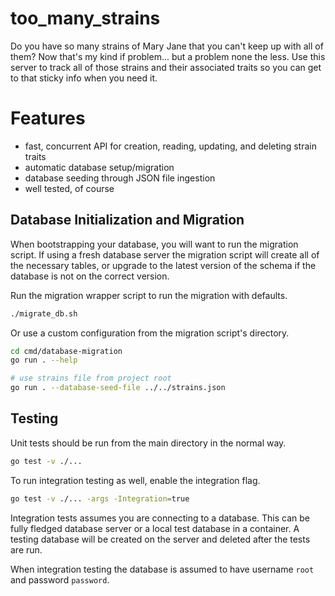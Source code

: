 # too_many_strains

Do you have so many strains of Mary Jane that you can't keep up with all of them?  Now that's my kind if problem...
but a problem none the less.  Use this server to track all of those strains and their associated traits so you
can get to that sticky info when you need it.

# Features
- fast, concurrent API for creation, reading, updating, and deleting strain traits
- automatic database setup/migration
- database seeding through JSON file ingestion
- well tested, of course

## Database Initialization and Migration
When bootstrapping your database, you will want to run the migration script.  If using a fresh database server
the migration script will create all of the necessary tables, or upgrade to the latest version of the schema
if the database is not on the correct version.

Run the migration wrapper script to run the migration with defaults.
```bash
./migrate_db.sh
```

Or use a custom configuration from the migration script's directory.
```bash
cd cmd/database-migration
go run . --help

# use strains file from project root
go run . --database-seed-file ../../strains.json
```

## Testing
Unit tests should be run from the main directory in the normal way.
```bash
go test -v ./...
```

To run integration testing as well, enable the integration flag.
```bash
go test -v ./... -args -Integration=true
```

Integration tests assumes you are connecting to a database.  This can be fully fledged database
server or a local test database in a container.  A testing database will be created on the server
and deleted after the tests are run.

When integration testing the database is assumed to have username `root` and password `password`.
